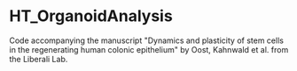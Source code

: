 # HT_OrganoidAnalysis
Code accompanying the manuscript "Dynamics and plasticity of stem cells in the regenerating human colonic epithelium" by Oost, Kahnwald et al. from the Liberali Lab.
